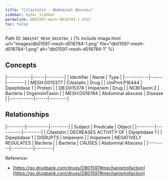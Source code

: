 ```yaml
---
title: "Cilastatin - Abdominal Abscess"
sidebar: mydoc_sidebar
permalink: db01597-mesh-d018784-1.html
toc: false 
---
```



Path ID: `DB01597_MESH_D018784_1`
{% include image.html url="images/db01597-mesh-d018784-1.png" file="db01597-mesh-d018784-1.png" alt="db01597-mesh-d018784-1" %}

## Concepts

|------------|------|---------|
| Identifier | Name | Type    |
|------------|------|---------|
| MESH:D015377 | Cilastatin | Drug |
| UniProt:P16444 | Dipeptidase 1 | Protein |
| DB:D015378 | Imipenem | Drug |
| NCBITaxon:2 | Bacteria | OrganismTaxon |
| MESH:D018784 | Abdominal abscess | Disease |
|------------|------|---------|

## Relationships

|---------|-----------|---------|
| Subject | Predicate | Object  |
|---------|-----------|---------|
| Cilastatin | DECREASES ACTIVITY OF | Dipeptidase 1 |
| Dipeptidase 1 | DISRUPTS | Imipenem |
| Imipenem | NEGATIVELY REGULATES | Bacteria |
| Bacteria | CAUSES | Abdominal Abscess |
|---------|-----------|---------|

Reference: 
  - [https://go.drugbank.com/drugs/DB01597#mechanismofaction](https://go.drugbank.com/drugs/DB01597#mechanismofaction)

